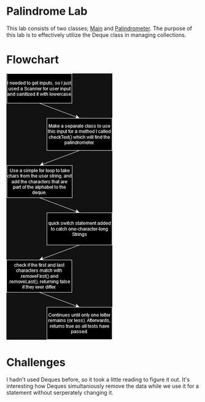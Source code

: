 # **Palindrome Lab**
This lab consists of two classes; [Main](src/Main.java) and [Palindrometer](src/Palindrometer.java). The purpose of this lab is to effectively utilize the Deque class in managing collections.
# **Flowchart**
![Flowchart](flowchart.png)
# **Challenges**
I hadn't used Deques before, so it took a little reading to figure it out. It's interesting how Deques simultaniously remove the data while we use it for a statement without serperately changing it.
